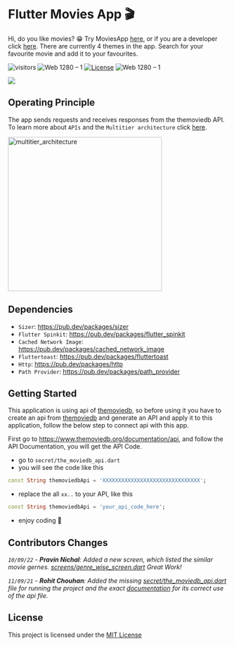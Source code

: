 # Flutter Movies App 🎬

Hi, do you like movies? 😁 Try MoviesApp <a href="https://github.com/vellt/Movies-App-Flutter/releases/tag/v0.0.2">here</a>, or if you are a developer click <a href="https://github.com/vellt/Movies-App-Flutter#getting-started">here</a>.  There are currently 4 themes in the app. Search for your favourite movie and add it to your favourites.

![visitors](https://visitor-badge.glitch.me/badge?right_color=teal&page_id=vellt/Movies-App)
![Web 1280 – 1]( https://img.shields.io/badge/made%20with-flutter-blue?style=flat)
[![License](https://img.shields.io/badge/license-MIT-orange)](./LICENSE)
![Web 1280 – 1]( https://img.shields.io/badge/-open%20source-wheat)

<img src="https://user-images.githubusercontent.com/61885011/132903284-a8e9f688-39ad-487c-9bc4-6f1404c469bc.png">

## Operating Principle

The app sends requests and receives responses from the themoviedb API. <br> To learn more about `APIs` and the `Multitier architecture` click <a target="_blank" href="https://en.wikipedia.org/wiki/Multitier_architecture#Web_development_usage">here</a>.

<a target="_blank" href="https://volansys.com/wp-content/uploads/2019/07/VOLANSYS_Tiers-of-Architecture-new.jpg"> <img width="350" alt="multitier_architecture" src="https://user-images.githubusercontent.com/61885011/132905821-d68d4792-3f8f-4660-a648-968f353dcb1c.jpg"> </a>


## Dependencies
- `Sizer`: <a target="_blank" href="https://pub.dev/packages/sizer">https://pub.dev/packages/sizer</a>
- `Flutter Spinkit`: <a target="_blank" href="https://pub.dev/packages/flutter_spinkit">https://pub.dev/packages/flutter_spinkit</a>
- `Cached Network Image`: <a target="_blank" href="https://pub.dev/packages/cached_network_image">https://pub.dev/packages/cached_network_image</a>
- `Fluttertoast`: <a target="_blank" href="https://pub.dev/packages/fluttertoast">https://pub.dev/packages/fluttertoast</a>
- `Http`: <a target="_blank" href="https://pub.dev/packages/http">https://pub.dev/packages/http</a>
- `Path Provider`: <a target="_blank" href="https://pub.dev/packages/path_provider">https://pub.dev/packages/path_provider</a>

## Getting Started
This application is using api of <a target="_blank" href="https://www.themoviedb.org/">themoviedb</a>, so before using it you have to create an api from <a  target="_blank" href="https://www.themoviedb.org/">themoviedb</a> and generate an API and apply it to this application, follow the below step to connect api with this app.

First go to <a target="_blank" href="https://www.themoviedb.org/documentation/api">https://www.themoviedb.org/documentation/api</a>, and follow the API Documentation, you will get the API Code.

- go to `secret/the_moviedb_api.dart`
- you will see the code like this

```dart
const String themoviedbApi = 'XXXXXXXXXXXXXXXXXXXXXXXXXXXXXXX';
```
- replace the all `xx..` to your API, like this

```dart
const String themoviedbApi = 'your_api_code_here';
```
- enjoy coding 💙

## Contributors Changes
*`10/09/22` -  **Pravin Nichal**: Added a new screen, which listed the similar movie gernes. <a href="https://github.com/vellt/Movies-App-Flutter/blob/main/lib/screens/genre_wise_screen.dart">screens/genre_wise_screen.dart</a> Great Work!*

*`11/09/21` -  **Rohit Chouhan**: Added the missing <a href="https://github.com/vellt/Movies-App-Flutter/blob/main/lib/secret/the_moviedb_api.dart">secret/the_moviedb_api.dart</a> file for running the project and the exact <a href="https://github.com/vellt/Movies-App-Flutter#getting-started">documentation</a> for its correct use of the api file.*

## License
This project is licensed under the <a href="https://github.com/vellt/Movies-App-Flutter/blob/main/LICENSE">MIT License</a>